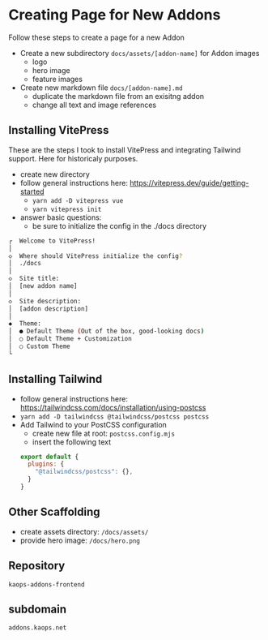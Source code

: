 # Creating Page for New Addons
Follow these steps to create a page for a new Addon
- Create a new subdirectory `docs/assets/[addon-name]` for Addon images
  - logo
  - hero image
  - feature images
- Create new markdown file `docs/[addon-name].md`
  - duplicate the markdown file from an exisitng addon 
  - change all text and image references

## Installing VitePress
These are the steps I took to install VitePress and integrating Tailwind support. Here for historicaly purposes.

- create new directory
- follow general instructions here: https://vitepress.dev/guide/getting-started
  - `yarn add -D vitepress vue`
  - `yarn vitepress init`
- answer basic questions:
  - be sure to initialize the config in the ./docs directory
```bash
┌  Welcome to VitePress!
│
◇  Where should VitePress initialize the config?
│  ./docs
│
◇  Site title:
│  [new addon name]
│
◇  Site description:
│  [addon description]
│
◆  Theme:
│  ● Default Theme (Out of the box, good-looking docs)
│  ○ Default Theme + Customization
│  ○ Custom Theme
└
```

## Installing Tailwind
- follow general instructions here: https://tailwindcss.com/docs/installation/using-postcss
- `yarn add -D tailwindcss @tailwindcss/postcss postcss`
- Add Tailwind to your PostCSS configuration
  - create new file at root: `postcss.config.mjs`
  - insert the following text
  ``` mjs
  export default {
    plugins: {
      "@tailwindcss/postcss": {},
    }
  }
  ```

## Other Scaffolding
- create assets directory: `/docs/assets/`
- provide hero image: `/docs/hero.png`

## Repository
`kaops-addons-frontend`

## subdomain
`addons.kaops.net`